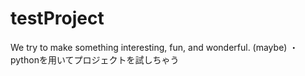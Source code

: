 # testProject
We try to make something interesting, fun, and wonderful. (maybe)
・pythonを用いてプロジェクトを試しちゃう
